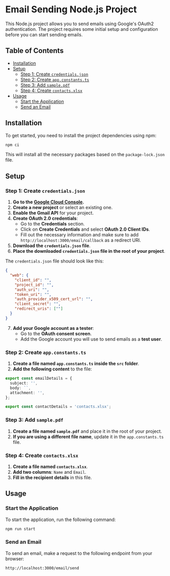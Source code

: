 # Email Sending Node.js Project

This Node.js project allows you to send emails using Google's OAuth2 authentication. The project requires some initial setup and configuration before you can start sending emails.

## Table of Contents

- [Installation](#installation)
- [Setup](#setup)
  - [Step 1: Create `credentials.json`](#step-1-create-credentialsjson)
  - [Step 2: Create `app.constants.ts`](#step-2-create-appconstantsts)
  - [Step 3: Add `sample.pdf`](#step-3-add-samplepdf)
  - [Step 4: Create `contacts.xlsx`](#step-4-create-contactsxlsx)
- [Usage](#usage)
  - [Start the Application](#start-the-application)
  - [Send an Email](#send-an-email)

## Installation

To get started, you need to install the project dependencies using npm:

```bash
npm ci
```

This will install all the necessary packages based on the `package-lock.json` file.

## Setup

### Step 1: Create `credentials.json`

1. **Go to the [Google Cloud Console](https://console.cloud.google.com/).**
2. **Create a new project** or select an existing one.
3. **Enable the Gmail API** for your project.
4. **Create OAuth 2.0 credentials**:
   - Go to the **Credentials** section.
   - Click on **Create Credentials** and select **OAuth 2.0 Client IDs**.
   - Fill out the necessary information and make sure to add `http://localhost:3000/email/callback` as a redirect URI.
5. **Download the `credentials.json` file**.
6. **Place the downloaded `credentials.json` file in the root of your project**.

The `credentials.json` file should look like this:

```json
{
  "web": {
    "client_id": "",
    "project_id": "",
    "auth_uri": "",
    "token_uri": "",
    "auth_provider_x509_cert_url": "",
    "client_secret": "",
    "redirect_uris": [""]
  }
}
```

7. **Add your Google account as a tester**:
   - Go to the **OAuth consent screen**.
   - Add the Google account you will use to send emails as a **test user**.

### Step 2: Create `app.constants.ts`

1. **Create a file named `app.constants.ts` inside the `src` folder**.
2. **Add the following content** to the file:

```typescript
export const emailDetails = {
  subject: '',
  body: ``,
  attachment: '',
};

export const contactDetails = 'contacts.xlsx';
```

### Step 3: Add `sample.pdf`

1. **Create a file named `sample.pdf`** and place it in the root of your project.
2. **If you are using a different file name**, update it in the `app.constants.ts` file.

### Step 4: Create `contacts.xlsx`

1. **Create a file named `contacts.xlsx`**.
2. **Add two columns**: `Name` and `Email`.
3. **Fill in the recipient details** in this file.

## Usage

### Start the Application

To start the application, run the following command:

```bash
npm run start
```

### Send an Email

To send an email, make a request to the following endpoint from your browser:

```
http://localhost:3000/email/send
```
